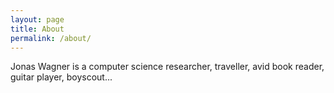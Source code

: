 ```yaml
---
layout: page
title: About
permalink: /about/
---
```


Jonas Wagner is a computer science researcher, traveller, avid book reader,
guitar player, boyscout...

